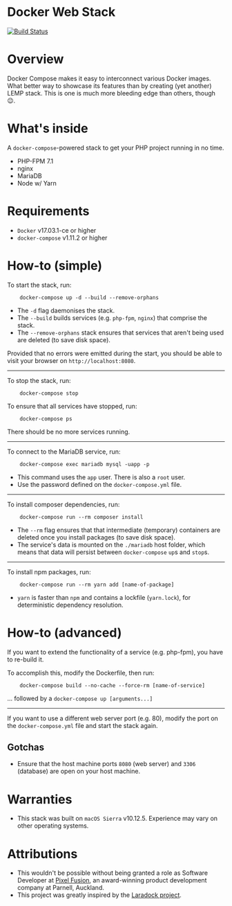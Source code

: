 # Docker Web Stack

[![Build Status](https://travis-ci.org/jpcaparas/docker-web-stack.svg?branch=master)](https://travis-ci.org/jpcaparas/docker-webapp)

# Overview

Docker Compose makes it easy to interconnect various Docker images. What better way to showcase its features than by
creating (yet another) LEMP stack. This is one is much more bleeding edge than others, though :wink:.

# What's inside

A `docker-compose`-powered stack to get your PHP project running in no time.

- PHP-FPM 7.1
- nginx
- MariaDB
- Node w/ Yarn


# Requirements

- `Docker` v17.03.1-ce or higher
- `docker-compose` v1.11.2 or higher


# How-to (simple)

To start the stack, run:

        docker-compose up -d --build --remove-orphans

- The `-d` flag daemonises the stack.
- The `--build` builds services (e.g. `php-fpm`, `nginx`) that comprise the stack.
- The `--remove-orphans` stack ensures that services that aren't being used are deleted (to save disk space).

Provided that no errors were emitted during the start, you should be able to visit your browser on `http://localhost:8080`.

---

To stop the stack, run:

        docker-compose stop

To ensure that all services have stopped, run:

        docker-compose ps

There should be no more services running.

---

To connect to the MariaDB service, run:

        docker-compose exec mariadb mysql -uapp -p

- This command uses the `app` user. There is also a `root` user.
- Use the password defined on the `docker-compose.yml` file.

---

To install composer dependencies, run:

        docker-compose run --rm composer install

- The `--rm` flag ensures that that intermediate (temporary) containers are deleted once you install packages (to save disk space).
- The service's data is mounted on the `./mariadb` host folder, which means that data will persist between `docker-compose` `up`s and `stop`s.

---

To install npm packages, run:

        docker-compose run --rm yarn add [name-of-package]

- `yarn` is faster than `npm` and contains a lockfile (`yarn.lock`), for deterministic dependency resolution.


# How-to (advanced)

If you want to extend the functionality of a service (e.g. php-fpm), you have to re-build it.

To accomplish this, modify the Dockerfile, then run:

        docker-compose build --no-cache --force-rm [name-of-service]

... followed by a `docker-compose up [arguments...]`

---

If you want to use a different web server port (e.g. 80), modify the port on the `docker-compose.yml` file
and start the stack again.


## Gotchas

- Ensure that the host machine ports `8080` (web server) and `3306` (database) are open on your host machine.


# Warranties

- This stack was built on `macOS Sierra` v10.12.5. Experience may vary on other operating systems.


# Attributions

- This wouldn't be possible without being granted a role as Software Developer at [Pixel Fusion](https://pixelfusion.co.nz/),
an award-winning product development company at Parnell, Auckland.
- This project was greatly inspired by the [Laradock project](https://github.com/laradock/laradock).

